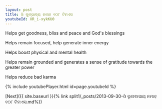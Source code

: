 ```yaml
---
layout: post
title: ଓଁ କୁମ୍ଭାଵ୍ୟ ନମାହ ୧୦୮ ଟିମଏସ
youtubeId: XR_i-xykKU0
---
```

 
 
Helps get goodness, bliss and peace and God's blessings
 
Helps remain focused, help generate inner energy 
 
Helps boost physical and mental health 
 
Helps remain grounded and generates a sense of gratitude towards the greater power 
 
Helps reduce bad karma
 
 
 
 


{% include youtubePlayer.html id=page.youtubeId %}
 
[Next]({{ site.baseurl }}{% link  split1/_posts/2013-09-30-ଓଁ ଭୂତାଵାସାୟ ନମାହ ୧୦୮ ଟିମଏସ.md%})
 
